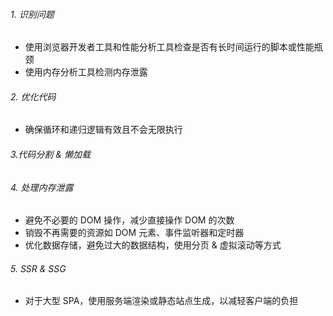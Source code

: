 ###### 1. 识别问题

- 使用浏览器开发者工具和性能分析工具检查是否有长时间运行的脚本或性能瓶颈
- 使用内存分析工具检测内存泄露

###### 2. 优化代码

- 确保循环和递归逻辑有效且不会无限执行

###### 3.代码分割 & 懒加载

###### 4. 处理内存泄露

- 避免不必要的 DOM 操作，减少直接操作 DOM 的次数
- 销毁不再需要的资源如 DOM 元素、事件监听器和定时器
- 优化数据存储，避免过大的数据结构，使用分页 & 虚拟滚动等方式

###### 5. SSR & SSG

- 对于大型 SPA，使用服务端渲染或静态站点生成，以减轻客户端的负担
